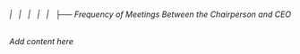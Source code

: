 ###### |   |   |   |   |   ├── Frequency of Meetings Between the Chairperson and CEO

*Add content here*